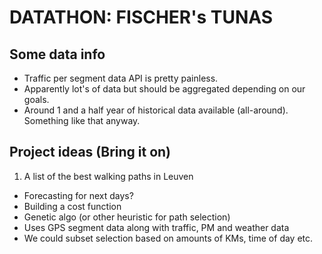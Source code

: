# DATATHON: FISCHER's TUNAS

## Some data info

* Traffic per segment data API is pretty painless. 
* Apparently lot's of data but should be aggregated depending on our goals. 
* Around 1 and a half year of historical data available (all-around). Something like that anyway. 

## Project ideas (Bring it on)

1. A list of the best walking paths in Leuven
  * Forecasting for next days? 
  * Building a cost function
  * Genetic algo (or other heuristic for path selection)
  * Uses GPS segment data along with traffic, PM and weather data
  * We could subset selection based on amounts of KMs, time of day etc. 
